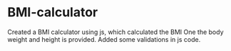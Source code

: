 # BMI-calculator
Created a BMI calculator using js, which calculated the BMI One the body weight and height is provided. Added some validations in js code.
